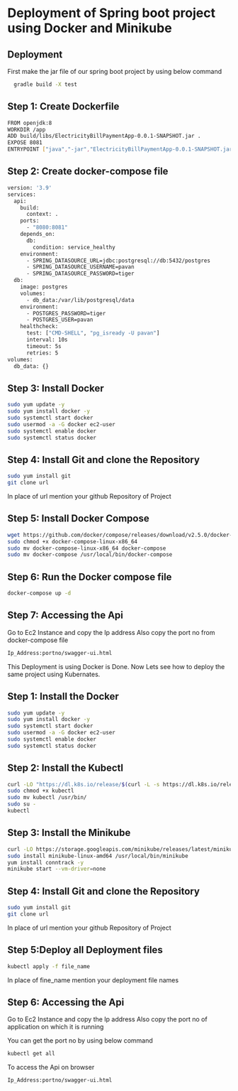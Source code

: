
# Deployment of Spring boot project using Docker and Minikube



## Deployment

First make the jar file of our spring boot project by using below command

```bash
  gradle build -X test
```


## Step 1: Create Dockerfile



```bash
FROM openjdk:8
WORKDIR /app
ADD build/libs/ElectricityBillPaymentApp-0.0.1-SNAPSHOT.jar .
EXPOSE 8081
ENTRYPOINT ["java","-jar","ElectricityBillPaymentApp-0.0.1-SNAPSHOT.jar"] 
```
    
## Step 2: Create docker-compose file

```bash
version: '3.9'
services:
  api:
    build: 
      context: .
    ports:
      - "8080:8081"
    depends_on:
      db:
        condition: service_healthy
    environment:
      - SPRING_DATASOURCE_URL=jdbc:postgresql://db:5432/postgres
      - SPRING_DATASOURCE_USERNAME=pavan
      - SPRING_DATASOURCE_PASSWORD=tiger
  db:
    image: postgres
    volumes:
      - db_data:/var/lib/postgresql/data
    environment:
      - POSTGRES_PASSWORD=tiger
      - POSTGRES_USER=pavan
    healthcheck:
      test: ["CMD-SHELL", "pg_isready -U pavan"]
      interval: 10s
      timeout: 5s
      retries: 5
volumes:
  db_data: {}
```

## Step 3: Install Docker



```bash
sudo yum update -y
sudo yum install docker -y
sudo systemctl start docker
sudo usermod -a -G docker ec2-user
sudo systemctl enable docker
sudo systemctl status docker
```

## Step 4: Install Git and clone the Repository



```bash
sudo yum install git
git clone url
```
In place of url mention your github Repository of Project


## Step 5: Install Docker Compose



```bash
wget https://github.com/docker/compose/releases/download/v2.5.0/docker-compose-linux-x86_64
sudo chmod +x docker-compose-linux-x86_64
sudo mv docker-compose-linux-x86_64 docker-compose
sudo mv docker-compose /usr/local/bin/docker-compose
```

## Step 6: Run the Docker compose file



```bash
docker-compose up -d
```

## Step 7: Accessing the Api

Go to Ec2 Instance and copy the Ip address 
Also copy the port no from docker-compose file


```bash
Ip_Address:portno/swagger-ui.html
```


This Deployment is using Docker is Done.
Now Lets see how to deploy the same project using Kubernates.


## Step 1: Install the Docker



```bash
sudo yum update -y
sudo yum install docker -y
sudo systemctl start docker
sudo usermod -a -G docker ec2-user
sudo systemctl enable docker
sudo systemctl status docker
```


## Step 2: Install the Kubectl



```bash
curl -LO "https://dl.k8s.io/release/$(curl -L -s https://dl.k8s.io/release/stable.txt)/bin/linux/amd64/kubectl"
sudo chmod +x kubectl
sudo mv kubectl /usr/bin/
sudo su -
kubectl
```

## Step 3: Install the Minikube



```bash
curl -LO https://storage.googleapis.com/minikube/releases/latest/minikube-linux-amd64
sudo install minikube-linux-amd64 /usr/local/bin/minikube
yum install conntrack -y
minikube start --vm-driver=none
```


## Step 4: Install Git and clone the Repository



```bash
sudo yum install git
git clone url
```
In place of url mention your github Repository of Project


## Step 5:Deploy all Deployment files 



```bash
kubectl apply -f file_name
```
In place of fine_name mention your deployment file names


## Step 6: Accessing the Api

Go to Ec2 Instance and copy the Ip address 
Also copy the port no of application on which it is running 

You can get the port no by using below command
```bash
kubectl get all
```

To access the Api on browser

```bash
Ip_Address:portno/swagger-ui.html
```
